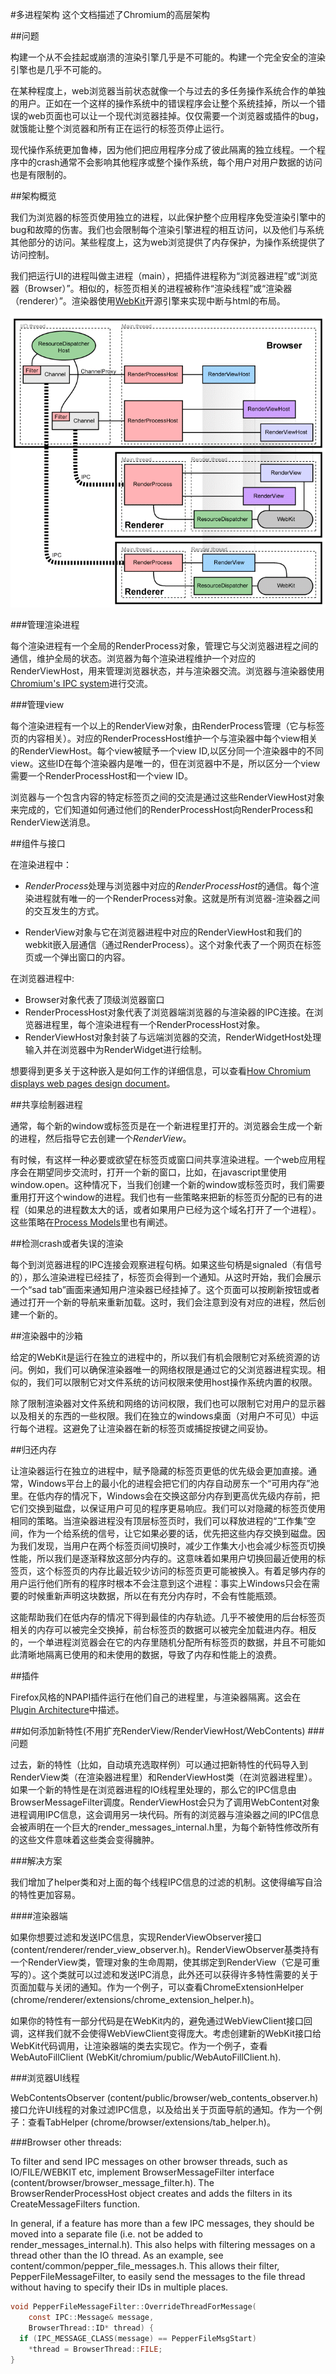 #多进程架构
这个文档描述了Chromium的高层架构

##问题

构建一个从不会挂起或崩溃的渲染引擎几乎是不可能的。构建一个完全安全的渲染引擎也是几乎不可能的。

在某种程度上，web浏览器当前状态就像一个与过去的多任务操作系统合作的单独的用户。正如在一个这样的操作系统中的错误程序会让整个系统挂掉，所以一个错误的web页面也可以让一个现代浏览器挂掉。仅仅需要一个浏览器或插件的bug，就饿能让整个浏览器和所有正在运行的标签页停止运行。

现代操作系统更加鲁棒，因为他们把应用程序分成了彼此隔离的独立线程。一个程序中的crash通常不会影响其他程序或整个操作系统，每个用户对用户数据的访问也是有限制的。

##架构概览

我们为浏览器的标签页使用独立的进程，以此保护整个应用程序免受渲染引擎中的bug和故障的伤害。我们也会限制每个渲染引擎进程的相互访问，以及他们与系统其他部分的访问。某些程度上，这为web浏览提供了内存保护，为操作系统提供了访问控制。

我们把运行UI的进程叫做主进程（main），把插件进程称为“浏览器进程”或“浏览器（Browser）”。相似的，标签页相关的进程被称作“渲染线程”或“渲染器（renderer）”。渲染器使用[WebKit](http://webkit.org/)开源引擎来实现中断与html的布局。

![img](../../arch.png)

###管理渲染进程

每个渲染进程有一个全局的RenderProcess对象，管理它与父浏览器进程之间的通信，维护全局的状态。浏览器为每个渲染进程维护一个对应的RenderViewHost，用来管理浏览器状态，并与渲染器交流。浏览器与渲染器使用[Chromium's IPC system](../General_Architecture/Inter-process_Communication.md)进行交流。

###管理view

每个渲染进程有一个以上的RenderView对象，由RenderProcess管理（它与标签页的内容相关）。对应的RenderProcessHost维护一个与渲染器中每个view相关的RenderViewHost。每个view被赋予一个view ID,以区分同一个渲染器中的不同view。这些ID在每个渲染器内是唯一的，但在浏览器中不是，所以区分一个view需要一个RenderProcessHost和一个view ID。

浏览器与一个包含内容的特定标签页之间的交流是通过这些RenderViewHost对象来完成的，它们知道如何通过他们的RenderProcessHost向RenderProcess和RenderView送消息。

##组件与接口

在渲染进程中：

- *RenderProcess*处理与浏览器中对应的*RenderProcessHost*的通信。每个渲染进程就有唯一的一个RenderProcess对象。这就是所有浏览器-渲染器之间的交互发生的方式。

- RenderView对象与它在浏览器进程中对应的RenderViewHost和我们的webkit嵌入层通信（通过RenderProcess）。这个对象代表了一个网页在标签页或一个弹出窗口的内容。

在浏览器进程中:

- Browser对象代表了顶级浏览器窗口
- RenderProcessHost对象代表了浏览器端浏览器的与渲染器的IPC连接。在浏览器进程里，每个渲染进程有一个RenderProcessHost对象。
- RenderViewHost对象封装了与远端浏览器的交流，RenderWidgetHost处理输入并在浏览器中为RenderWidget进行绘制。

想要得到更多关于这种嵌入是如何工作的详细信息，可以查看[How Chromium displays web pages design document](How_Chromium_displays_web_pages_design_document)。


##共享绘制器进程

通常，每个新的window或标签页是在一个新进程里打开的。浏览器会生成一个新的进程，然后指导它去创建一个*RenderView*。

有时候，有这样一种必要或欲望在标签页或窗口间共享渲染进程。一个web应用程序会在期望同步交流时，打开一个新的窗口，比如，在javascript里使用window.open。这种情况下，当我们创建一个新的window或标签页时，我们需要重用打开这个window的进程。我们也有一些策略来把新的标签页分配的已有的进程（如果总的进程数太大的话，或者如果用户已经为这个域名打开了一个进程）。这些策略在[Process Models](../General_Architecture/Process_Models.md)里也有阐述。


##检测crash或者失误的渲染

每个到浏览器进程的IPC连接会观察进程句柄。如果这些句柄是signaled（有信号的），那么渲染进程已经挂了，标签页会得到一个通知。从这时开始，我们会展示一个“sad tab”画面来通知用户渲染器已经挂掉了。这个页面可以按刷新按钮或者通过打开一个新的导航来重新加载。这时，我们会注意到没有对应的进程，然后创建一个新的。

##渲染器中的沙箱

给定的WebKit是运行在独立的进程中的，所以我们有机会限制它对系统资源的访问。例如，我们可以确保渲染器唯一的网络权限是通过它的父浏览器进程实现。相似的，我们可以限制它对文件系统的访问权限来使用host操作系统内置的权限。

除了限制渲染器对文件系统和网络的访问权限，我们也可以限制它对用户的显示器以及相关的东西的一些权限。我们在独立的windows桌面（对用户不可见）中运行每个进程。这避免了让渲染器在新的标签页或捕捉按键之间妥协。

##归还内存

让渲染器运行在独立的进程中，赋予隐藏的标签页更低的优先级会更加直接。通常，Windows平台上的最小化的进程会把它们的内存自动房东一个“可用内存”池里。在低内存的情况下，Windows会在交换这部分内存到更高优先级内存前，把它们交换到磁盘，以保证用户可见的程序更易响应。我们可以对隐藏的标签页使用相同的策略。当渲染器进程没有顶层标签页时，我们可以释放进程的“工作集”空间，作为一个给系统的信号，让它如果必要的话，优先把这些内存交换到磁盘。因为我们发现，当用户在两个标签页间切换时，减少工作集大小也会减少标签页切换性能，所以我们是逐渐释放这部分内存的。这意味着如果用户切换回最近使用的标签页，这个标签页的内存比最近较少访问的标签页更可能被换入。有着足够内存的用户运行他们所有的程序时根本不会注意到这个进程：事实上Windows只会在需要的时候重新声明这块数据，所以在有充分内存时，不会有性能瓶颈。

这能帮助我们在低内存的情况下得到最佳的内存轨迹。几乎不被使用的后台标签页相关的内存可以被完全交换掉，前台标签页的数据可以被完全加载进内存。相反的，一个单进程浏览器会在它的内存里随机分配所有标签页的数据，并且不可能如此清晰地隔离已使用的和未使用的数据，导致了内存和性能上的浪费。

##插件

Firefox风格的NPAPI插件运行在他们自己的进程里，与渲染器隔离。这会在[Plugin Architecture](../General_Architecture/Plugin_Architecture.md)中描述。

##如何添加新特性(不用扩充RenderView/RenderViewHost/WebContents)
###问题

过去，新的特性（比如，自动填充选取样例）可以通过把新特性的代码导入到RenderView类（在渲染器进程里）和RenderViewHost类（在浏览器进程里）。如果一个新的特性是在浏览器进程的IO线程里处理的，那么它的IPC信息由BrowserMessageFilter调度。RenderViewHost会只为了调用WebContent对象进程调用IPC信息，这会调用另一块代码。所有的浏览器与渲染器之间的IPC信息会被声明在一个巨大的render_messages_internal.h里，为每个新特性修改所有的这些文件意味着这些类会变得臃肿。


###解决方案

我们增加了helper类和对上面的每个线程IPC信息的过滤的机制。这使得编写自洽的特性更加容易。

####渲染器端

如果你想要过滤和发送IPC信息，实现RenderViewObserver接口(content/renderer/render_view_observer.h)。RenderViewObserver基类持有一个RenderView类，管理对象的生命周期，使其绑定到RenderView（它是可重写的）。这个类就可以过滤和发送IPC消息，此外还可以获得许多特性需要的关于页面加载与关闭的通知。作为一个例子，可以查看ChromeExtensionHelper (chrome/renderer/extensions/chrome_extension_helper.h)。

如果你的特性有一部分代码是在WebKit内的，避免通过WebViewClient接口回调，这样我们就不会使得WebViewClient变得庞大。考虑创建新的WebKit接口给WebKit代码调用，让渲染器端的类去实现它。作为一个例子，查看WebAutoFillClient (WebKit/chromium/public/WebAutoFillClient.h).

###浏览器UI线程

WebContentsObserver (content/public/browser/web_contents_observer.h)接口允许UI线程的对象过滤IPC信息，以及给出关于页面导航的通知。作为一个例子：查看TabHelper (chrome/browser/extensions/tab_helper.h)。

###Browser other threads:

To filter and send IPC messages on other browser threads, such as IO/FILE/WEBKIT etc, implement BrowserMessageFilter interface (content/browser/browser_message_filter.h). The BrowserRenderProcessHost object creates and adds the filters in its CreateMessageFilters function.

In general, if a feature has more than a few IPC messages, they should be moved into a separate file (i.e. not be added to render_messages_internal.h). This also helps with filtering messages on a thread other than the IO thread. As an example, see content/common/pepper_file_messages.h. This allows their filter, PepperFileMessageFilter, to easily send the messages to the file thread without having to specify their IDs in multiple places.
```c
void PepperFileMessageFilter::OverrideThreadForMessage(
    const IPC::Message& message,
    BrowserThread::ID* thread) {
  if (IPC_MESSAGE_CLASS(message) == PepperFileMsgStart)
    *thread = BrowserThread::FILE;
}
```
